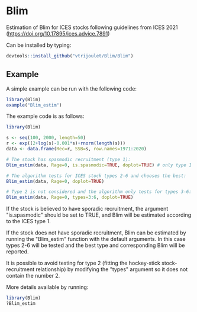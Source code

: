 # Blim

Estimation of Blim for ICES stocks following guidelines from ICES 2021 (https://doi.org/10.17895/ices.advice.7891)

Can be installed by typing: 

```R
devtools::install_github("vtrijoulet/Blim/Blim")
```

## Example

A simple example can be run with the following code:

```R
library(Blim)
example("Blim_estim")
```

The example code is as follows:

```R
library(Blim)

s <- seq(100, 2000, length=50)
r <- exp((2+log(s)-0.001*s)+rnorm(length(s)))
data <- data.frame(Rec=r, SSB=s, row.names=1971:2020)

# The stock has spasmodic recruitment (type 1):
Blim_estim(data, Rage=0, is.spasmodic=TRUE, doplot=TRUE) # only type 1 is assumed

# The algorithm tests for ICES stock types 2-6 and chooses the best:
Blim_estim(data, Rage=0, doplot=TRUE) 

# Type 2 is not considered and the algorithm only tests for types 3-6:
Blim_estim(data, Rage=0, types=3:6, doplot=TRUE) 

```

If the stock is believed to have sporadic recruitment, the argument "is.spasmodic" should be set to TRUE, and Blim will be estimated according to the ICES type 1.

If the stock does not have sporadic recruitment, Blim can be estimated by running the "Blim_estim" function with the default arguments. In this case types 2-6 will be tested and the best type and corresponding Blim will be reported.

It is possible to avoid testing for type 2 (fitting the hockey-stick stock-recruitment relationship) by modifying the "types" argument so it does not contain the number 2.


More details available by running:
```R
library(Blim)
?Blim_estim
```
